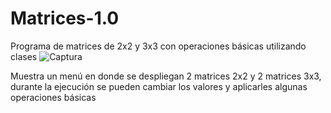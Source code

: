 # Matrices-1.0
Programa de matrices de 2x2 y 3x3 con operaciones básicas utilizando clases
![Captura](https://user-images.githubusercontent.com/14169765/111720959-90888b80-8824-11eb-878b-abe62dd9bac1.JPG)

Muestra un menú en donde se despliegan 2 matrices 2x2 y 2 matrices 3x3, durante la ejecución se pueden cambiar los valores y aplicarles algunas operaciones básicas
